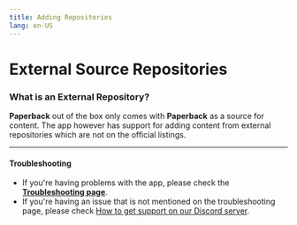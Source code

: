 ```yaml
---
title: Adding Repositories
lang: en-US
---
```


# External Source Repositories
### What is an External Repository?

**Paperback** out of the box only comes with **Paperback** as a source for content. The app however has support for adding content from external repositories which are not on the official listings. 

---

#### Troubleshooting
 * If you're having problems with the app, please check the **[Troubleshooting page](/help/faq#troubleshooting)**. 
 * If you're having an issue that is not mentioned on the troubleshooting page, please check [How to get support on our Discord server](/help/guides/discord-support).
